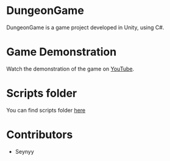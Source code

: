 # DungeonGame
DungeonGame is a game project developed in Unity, using C#.

# Game Demonstration
Watch the demonstration of the game on [YouTube](https://youtube.com/playlist?list=PLOOR6xtuQ6Zxh9HvQ-sCwtoP5tXxl3rTi&si=7ZPPi97Xdd30WITm).

# Scripts folder
You can find scripts folder [here](Assets/_Game/Scripts)

# Contributors
* Seynyy

